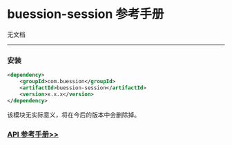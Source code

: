 # buession-session 参考手册


无文档


---


### 安装

```xml
<dependency>
    <groupId>com.buession</groupId>
    <artifactId>buession-session</artifactId>
    <version>x.x.x</version>
</dependency>
```

该模块无实际意义，将在今后的版本中会删除掉。


### [API 参考手册>>](https://javadoc.io/static/com.buession/buession-session/2.1.0/)